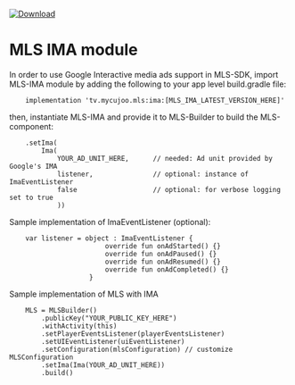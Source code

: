 [ ![Download](https://api.bintray.com/packages/mycujoo/mls/ima/images/download.svg) ](https://bintray.com/mycujoo/mls/ima/_latestVersion)
# MLS IMA module
In order to use Google Interactive media ads support in MLS-SDK, import MLS-IMA module by adding the following to your app level build.gradle file:

        implementation 'tv.mycujoo.mls:ima:[MLS_IMA_LATEST_VERSION_HERE]'
            
then, instantiate MLS-IMA and provide it to MLS-Builder to build the MLS-component:

        .setIma(
            Ima(
                YOUR_AD_UNIT_HERE,      // needed: Ad unit provided by Google's IMA
                listener,               // optional: instance of ImaEventListener
                false                   // optional: for verbose logging set to true
                ))
        
Sample implementation of ImaEventListener (optional):

        var listener = object : ImaEventListener {
                            override fun onAdStarted() {}
                            override fun onAdPaused() {}
                            override fun onAdResumed() {}
                            override fun onAdCompleted() {}
                        }

Sample implementation of MLS with IMA

        MLS = MLSBuilder()
            .publicKey("YOUR_PUBLIC_KEY_HERE")
            .withActivity(this)
            .setPlayerEventsListener(playerEventsListener)
            .setUIEventListener(uiEventListener)
            .setConfiguration(mlsConfiguration) // customize MLSConfiguration
            .setIma(Ima(YOUR_AD_UNIT_HERE))
            .build()